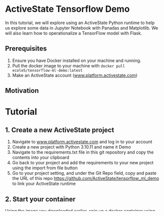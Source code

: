 # ActiveState Tensorflow Demo

In this tutorial, we will explore using an ActiveState Python runtime to help us explore some data in Jupyter Notebook with Panadas and Matplotlib. We will also learn how to operationalize a TensorFlow model with Flask.

## Prerequisites

1. Ensure you have Docker installed on your machine and running.
2. Pull the docker image to your machine with ```docker pull ecole5/tensorflow-ml-demo:latest```
2. Make an ActiveState account (www.platform.activestate.com)

## Motivation

# Tutorial 
## 1. Create a new ActiveState project

1. Navigate to www.platform.activestate.com and log in to your account
2. Create a new project with Python 3.10.11 and name it Demo
3. Navigate to the requirements.txt file in this git repository and copy the contents into your clipboard
4. Go back to your project and add the requirements to your new project using the import from file button
5. Go to your project setting, and under the Git Repo field, copy and paste the URL of this repo https://github.com/ActiveState/tensorflow_ml_demo to link your ActiveState runtime

## 2. Start your container

Using the image you downloaded earlier, spin up a docker container using the following command:

``` docker run -it -p 8888:8888 -p 8000:8000 ecole5/tensorflow-ml-demo:latest```

You will complete the rest of the tutorial in this container.

## 3. Checkout your runtime

In the container, the ActiveState State Tool will already be installed. Checkout the ActiveState runtime you creating using the following command. Replace ORG with the name of your ActiveState organization. 

```state checkout ORG/Demo```

You will notice that the packages you configured on the ActiveState platform will begin to download in addition to the code in this repository.

When you first download a runtime, it will take a while. Updates are fast becasue the files are cached. Escape this process and navigate into 

```cd tensorflow-ml-demo```

Here an ActiveState runtime, and our project files have already been checked out. Notice that the activestate.yaml point to this project https://platform.activestate.com/ActiveStateSE/tensorflow-ml-demo.

## 4. Start your virtual enviornment 
1. Inside the tensorflow-ml-demo directory, run the ```state shell``` command.
2. Run ```python``` to start an interactive session with the Python interpreter. 
3. Exit the interactive session and the virtual env (ctrl+c)

## 5. Explore the data using jupyter notebook.
1. Go to the data_explore directory ```cd data_explore```
2. Start the jupyter notebook with the ActiveState runtime using ```state exec jupyter -- notebook --ip 0.0.0.0 --no-browser --allow-root```
3. Copy the address of the jupyter server and navigate to it in a local browser. For example http://127.0.0.1:8888/?token=449902b48ae7b665b9f682d2c4185a9e169f26a4f3c6169d
4. Open the cats_vs_dogs.ipynb Jupyter notebook
5. Run all the cells to generate a report

## 6. Run the tensorflask service
1. Move to the tensorflask directory ```cd ../tensorflask```
2. Start the tensorflask app with ```state exec python3 app.py```
4. On your local machine open a web browser and enter http://localhost:8000/?file=poodle.jpeg and then http://localhost:8000/?file=pug.jpeg to test the model. 

# License & Acknowledgements

Licensed under the Apache 2.0 license. See the LICENSE file for details.
Based on work from [this project](https://github.com/ActiveState/tensorflask) 
and here
https://www.kaggle.com/code/valchovalev/pets-ownership-cats-vs-dog-popularity-in-usa
